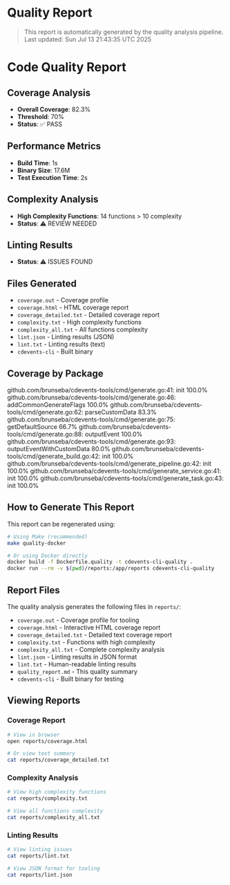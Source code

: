 # Quality Report

> This report is automatically generated by the quality analysis pipeline.
> Last updated: Sun Jul 13 21:43:35 UTC 2025

# Code Quality Report

## Coverage Analysis
- **Overall Coverage**: 82.3%
- **Threshold**: 70%
- **Status**: ✅ PASS

## Performance Metrics
- **Build Time**: 1s
- **Binary Size**: 17.6M
- **Test Execution Time**: 2s

## Complexity Analysis
- **High Complexity Functions**: 14 functions > 10 complexity
- **Status**: ⚠️ REVIEW NEEDED

## Linting Results
- **Status**: ⚠️ ISSUES FOUND

## Files Generated
- `coverage.out` - Coverage profile
- `coverage.html` - HTML coverage report
- `coverage_detailed.txt` - Detailed coverage report
- `complexity.txt` - High complexity functions
- `complexity_all.txt` - All functions complexity
- `lint.json` - Linting results (JSON)
- `lint.txt` - Linting results (text)
- `cdevents-cli` - Built binary

## Coverage by Package
github.com/brunseba/cdevents-tools/cmd/generate.go:41:			init				100.0%
github.com/brunseba/cdevents-tools/cmd/generate.go:46:			addCommonGenerateFlags		100.0%
github.com/brunseba/cdevents-tools/cmd/generate.go:62:			parseCustomData			83.3%
github.com/brunseba/cdevents-tools/cmd/generate.go:75:			getDefaultSource		66.7%
github.com/brunseba/cdevents-tools/cmd/generate.go:88:			outputEvent			100.0%
github.com/brunseba/cdevents-tools/cmd/generate.go:93:			outputEventWithCustomData	80.0%
github.com/brunseba/cdevents-tools/cmd/generate_build.go:42:		init				100.0%
github.com/brunseba/cdevents-tools/cmd/generate_pipeline.go:42:		init				100.0%
github.com/brunseba/cdevents-tools/cmd/generate_service.go:41:		init				100.0%
github.com/brunseba/cdevents-tools/cmd/generate_task.go:43:		init				100.0%

## How to Generate This Report

This report can be regenerated using:

```bash
# Using Make (recommended)
make quality-docker

# Or using Docker directly
docker build -f Dockerfile.quality -t cdevents-cli-quality .
docker run --rm -v $(pwd)/reports:/app/reports cdevents-cli-quality
```

## Report Files

The quality analysis generates the following files in `reports/`:

- `coverage.out` - Coverage profile for tooling
- `coverage.html` - Interactive HTML coverage report
- `coverage_detailed.txt` - Detailed text coverage report
- `complexity.txt` - Functions with high complexity
- `complexity_all.txt` - Complete complexity analysis
- `lint.json` - Linting results in JSON format
- `lint.txt` - Human-readable linting results
- `quality_report.md` - This quality summary
- `cdevents-cli` - Built binary for testing

## Viewing Reports

### Coverage Report
```bash
# View in browser
open reports/coverage.html

# Or view text summary
cat reports/coverage_detailed.txt
```

### Complexity Analysis
```bash
# View high complexity functions
cat reports/complexity.txt

# View all functions complexity
cat reports/complexity_all.txt
```

### Linting Results
```bash
# View linting issues
cat reports/lint.txt

# View JSON format for tooling
cat reports/lint.json
```
